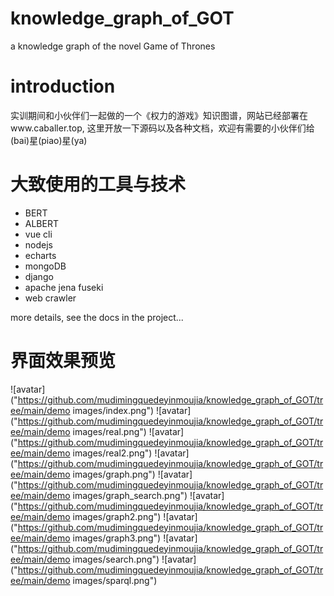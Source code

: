 # knowledge_graph_of_GOT
a knowledge graph of the novel Game of Thrones

# introduction
实训期间和小伙伴们一起做的一个《权力的游戏》知识图谱，网站已经部署在www.caballer.top, 这里开放一下源码以及各种文档，欢迎有需要的小伙伴们给(bai)星(piao)星(ya)

# 大致使用的工具与技术
- BERT
- ALBERT
- vue cli
- nodejs
- echarts
- mongoDB
- django
- apache jena fuseki
- web crawler

more details, see the docs in the project...

# 界面效果预览
![avatar]("https://github.com/mudimingquedeyinmoujia/knowledge_graph_of_GOT/tree/main/demo images/index.png")
![avatar]("https://github.com/mudimingquedeyinmoujia/knowledge_graph_of_GOT/tree/main/demo images/real.png")
![avatar]("https://github.com/mudimingquedeyinmoujia/knowledge_graph_of_GOT/tree/main/demo images/real2.png")
![avatar]("https://github.com/mudimingquedeyinmoujia/knowledge_graph_of_GOT/tree/main/demo images/graph.png")
![avatar]("https://github.com/mudimingquedeyinmoujia/knowledge_graph_of_GOT/tree/main/demo images/graph_search.png")
![avatar]("https://github.com/mudimingquedeyinmoujia/knowledge_graph_of_GOT/tree/main/demo images/graph2.png")
![avatar]("https://github.com/mudimingquedeyinmoujia/knowledge_graph_of_GOT/tree/main/demo images/graph3.png")
![avatar]("https://github.com/mudimingquedeyinmoujia/knowledge_graph_of_GOT/tree/main/demo images/search.png")
![avatar]("https://github.com/mudimingquedeyinmoujia/knowledge_graph_of_GOT/tree/main/demo images/sparql.png")